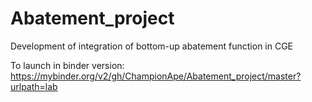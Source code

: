 # Abatement_project
Development of integration of bottom-up abatement function in CGE

To launch in binder version:
https://mybinder.org/v2/gh/ChampionApe/Abatement_project/master?urlpath=lab
